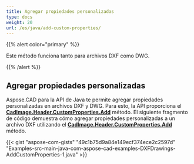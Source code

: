 ```yaml
---
title: Agregar propiedades personalizadas
type: docs
weight: 20
url: /es/java/add-custom-properties/
---
```


{{% alert color="primary" %}}

Este método funciona tanto para archivos DXF como DWG.

{{% /alert %}}

## Agregar propiedades personalizadas

Aspose.CAD para la API de Java te permite agregar propiedades personalizadas en archivos DXF y DWG. Para esto, la API proporciona el [**CadImage.Header.CustomProperties.Add**](https://reference.aspose.com/cad/java/com.aspose.cad.fileformats.cad.cadobjects/CadHeader#getCustomProperties--) método.
El siguiente fragmento de código demuestra cómo agregar propiedades personalizadas a un archivo DXF utilizando el [**CadImage.Header.CustomProperties.Add**](https://reference.aspose.com/cad/java/com.aspose.cad.fileformats.cad.cadobjects/CadHeader#getCustomProperties--) método.

{{< gist "aspose-com-gists" "49c1b75d9a84e149ecf374ece2c2597d" "Examples-src-main-java-com-aspose-cad-examples-DXFDrawings-AddCustomProperties-1.java" >}}

